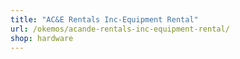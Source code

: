 ```yaml
---
title: "AC&E Rentals Inc-Equipment Rental"
url: /okemos/acande-rentals-inc-equipment-rental/
shop: hardware
---
```

